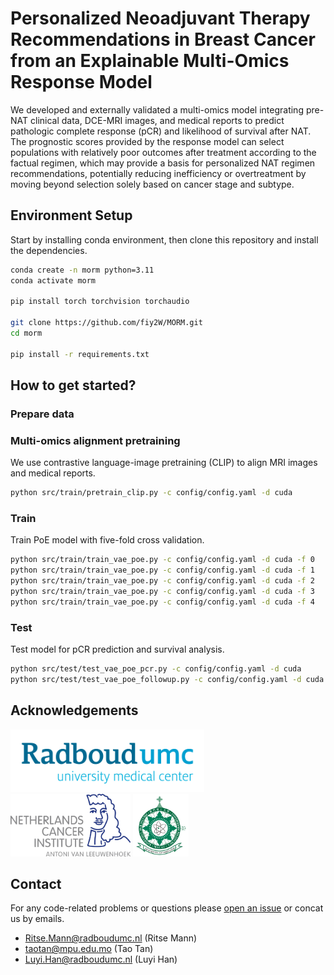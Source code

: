 # Personalized Neoadjuvant Therapy Recommendations in Breast Cancer from an Explainable Multi-Omics Response Model
We developed and externally validated a multi-omics model integrating pre-NAT clinical data, DCE-MRI images, and medical reports to predict pathologic complete response (pCR) and likelihood of survival after NAT. The prognostic scores provided by the response model can select populations with relatively poor outcomes after treatment according to the factual regimen, which may provide a basis for personalized NAT regimen recommendations, potentially reducing inefficiency or overtreatment by moving beyond selection solely based on cancer stage and subtype.

## Environment Setup
Start by installing conda environment, then clone this repository and install the dependencies.

```sh
conda create -n morm python=3.11
conda activate morm

pip install torch torchvision torchaudio

git clone https://github.com/fiy2W/MORM.git
cd morm

pip install -r requirements.txt
```

## How to get started?

### Prepare data

### Multi-omics alignment pretraining
We use contrastive language-image pretraining (CLIP) to align MRI images and medical reports.
```sh
python src/train/pretrain_clip.py -c config/config.yaml -d cuda
```

### Train
Train PoE model with five-fold cross validation.
```sh
python src/train/train_vae_poe.py -c config/config.yaml -d cuda -f 0
python src/train/train_vae_poe.py -c config/config.yaml -d cuda -f 1
python src/train/train_vae_poe.py -c config/config.yaml -d cuda -f 2
python src/train/train_vae_poe.py -c config/config.yaml -d cuda -f 3
python src/train/train_vae_poe.py -c config/config.yaml -d cuda -f 4
```

### Test
Test model for pCR prediction and survival analysis.
```sh
python src/test/test_vae_poe_pcr.py -c config/config.yaml -d cuda
python src/test/test_vae_poe_followup.py -c config/config.yaml -d cuda
```

## <span id = "acknowledgements">Acknowledgements</span>
<img src="documentation/assets/logo-radboudumc.png" height="100px"/>
<img src="documentation/assets/logo-netherlands-cancer-institute.png" height="100px"/>
<img src="documentation/assets/logo-macao-polytechnic-university.png" height="100px"/>

## <span id = "contact">Contact</span>
For any code-related problems or questions please [open an issue](https://github.com/fiy2W/MORM/issues/new) or concat us by emails.

- [Ritse.Mann@radboudumc.nl](mailto:Ritse.Mann@radboudumc.nl) (Ritse Mann)
- [taotan@mpu.edu.mo](mailto:taotan@mpu.edu.mo) (Tao Tan)
- [Luyi.Han@radboudumc.nl](mailto:Luyi.Han@radboudumc.nl) (Luyi Han)
